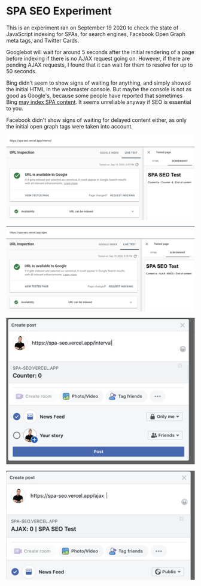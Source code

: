 # SPA SEO Experiment

This is an experiment ran on September 19 2020 to check the state of JavaScript indexing for SPAs, for search engines, Facebook Open Graph meta tags, and Twitter Cards.

Googlebot will wait for around 5 seconds after the initial rendering of a page before indexing if there is no AJAX request going on. However, if there are pending AJAX requests, I found that it can wait for them to resolve for up to 50 seconds.

Bing didn't seem to show signs of waiting for anything, and simply showed the initial HTML in the webmaster console. But maybe the console is not as good as Google's, because some people have reported that sometimes Bing [may index SPA content](https://www.screamingfrog.co.uk/bing-javascript/). It seems unreliable anyway if SEO is essential to you.

Facebook didn't show signs of waiting for delayed content either, as only the initial open graph tags were taken into account.

![Google result 1](/img/google%201.png)

![Google result 2](/img/google%202.png)

![Facebook result 1](/img/facebook%201.png)

![Facebook result 2](/img/facebook%202.png)
